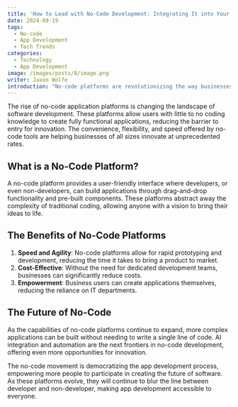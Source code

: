 ```yaml
---
title: 'How to Lead with No-Code Development: Integrating It into Your Business Strategy'
date: 2024-09-19
tags:
  - No-code
  - App Development
  - Tech Trends
categories:
  - Technology
  - App Development
image: /images/posts/8/image.png
writer: Jaxon Wolfe
introduction: "No-code platforms are revolutionizing the way businesses approach application development by empowering users to create software without traditional coding skills. In this post, we explore the profound impact of no-code platforms on the tech industry and what the future holds.  First, the emergence of no-code platforms has democratized software development, making it accessible to a much wider audience beyond those with specialized programming knowledge. This shift has significantly lowered the barriers to innovation, enabling a diverse range of ideas to come to fruition. By providing intuitive, visual interfaces and pre-built components, these platforms allow individuals from various backgrounds to transform their concepts into functional applications"
---
```


The rise of no-code application platforms is changing the landscape of software development. These platforms allow users with little to no coding knowledge to create fully functional applications, reducing the barrier to entry for innovation. The convenience, flexibility, and speed offered by no-code tools are helping businesses of all sizes innovate at unprecedented rates.

## What is a No-Code Platform?

A no-code platform provides a user-friendly interface where developers, or even non-developers, can build applications through drag-and-drop functionality and pre-built components. These platforms abstract away the complexity of traditional coding, allowing anyone with a vision to bring their ideas to life.

## The Benefits of No-Code Platforms

1. **Speed and Agility**: No-code platforms allow for rapid prototyping and development, reducing the time it takes to bring a product to market.
2. **Cost-Effective**: Without the need for dedicated development teams, businesses can significantly reduce costs.
3. **Empowerment**: Business users can create applications themselves, reducing the reliance on IT departments.

## The Future of No-Code

As the capabilities of no-code platforms continue to expand, more complex applications can be built without needing to write a single line of code. AI integration and automation are the next frontiers in no-code development, offering even more opportunities for innovation.

The no-code movement is democratizing the app development process, empowering more people to participate in creating the future of software. As these platforms evolve, they will continue to blur the line between developer and non-developer, making app development accessible to everyone.
